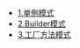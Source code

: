 * [1.单例模式](https://www.jianshu.com/p/114bc4a986e5)
* [2.Builder模式](https://www.jianshu.com/p/23e381317d04)
* [3.工厂方法模式](https://www.jianshu.com/p/be00e39ab14c)
